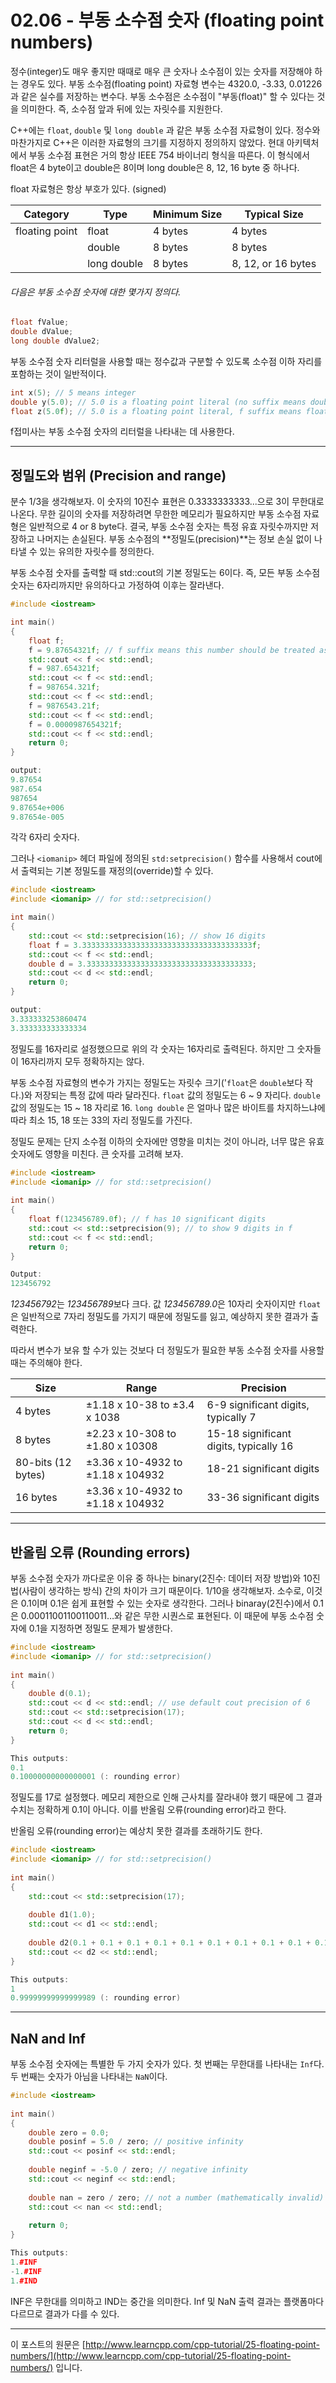# 02.06 - 부동 소수점 숫자 (floating point numbers)

정수(integer)도 매우 좋지만 때때로 매우 큰 숫자나 소수점이 있는 숫자를 저장해야 하는 경우도 있다. 부동 소수점(floating point) 자료형 변수는 4320.0, -3.33, 0.01226과 같은 실수를 저장하는 변수다. 부동 소수점은 소수점이 "부동(float)" 할 수 있다는 것을 의미한다. 즉, 소수점 앞과 뒤에 있는 자릿수를 지원한다.

C++에는 `float`, `double` 및 `long double` 과 같은 부동 소수점 자료형이 있다. 정수와 마찬가지로 C++은 이러한 자료형의 크기를 지정하지 정의하지 않았다. 현대 아키텍처에서 부동 소수점 표현은 거의 항상 IEEE 754 바이너리 형식을 따른다. 이 형식에서 float은 4 byte이고 double은 8이며 long double은 8, 12, 16 byte 중 하나다.

float 자료형은 항상 부호가 있다. (signed)

| Category       | Type        | Minimum Size | Typical Size       |
| -------------- | ----------- | ------------ | ------------------ |
| floating point | float       | 4 bytes      | 4 bytes            |
|                | double      | 8 bytes      | 8 bytes            |
|                | long double | 8 bytes      | 8, 12, or 16 bytes |

###### 다음은 부동 소수점 숫자에 대한 몇가지 정의다.

```cpp
float fValue;
double dValue;
long double dValue2;
```

부동 소수점 숫자 리터럴을 사용할 때는 정수값과 구분할 수 있도록 소수점 이하 자리를 포함하는 것이 일반적이다.

```cpp
int x(5); // 5 means integer
double y(5.0); // 5.0 is a floating point literal (no suffix means double type by default)
float z(5.0f); // 5.0 is a floating point literal, f suffix means float type
```

f접미사는 부동 소수점 숫자의 리터럴을 나타내는 데 사용한다.

---

## 정밀도와 범위 (Precision and range)

분수 1/3을 생각해보자. 이 숫자의 10진수 표현은 0.3333333333...으로 3이 무한대로 나온다. 무한 길이의 숫자를 저장하려면 무한한 메모리가 필요하지만 부동 소수점 자료형은 일반적으로 4 or 8 byte다. 결국, 부동 소수점 숫자는 특정 유효 자릿수까지만 저장하고 나머지는 손실된다. 부동 소수점의 **정밀도(precision)**는 정보 손실 없이 나타낼 수 있는 유의한 자릿수를 정의한다.

부동 소수점 숫자를 출력할 때 std::cout의 기본 정밀도는 6이다. 즉, 모든 부동 소수점 숫자는 6자리까지만 유의하다고 가정하여 이후는 잘라낸다.

```cpp
#include <iostream>

int main()
{
    float f;
    f = 9.87654321f; // f suffix means this number should be treated as a float
    std::cout << f << std::endl;
    f = 987.654321f;
    std::cout << f << std::endl;
    f = 987654.321f;
    std::cout << f << std::endl;
    f = 9876543.21f;
    std::cout << f << std::endl;
    f = 0.0000987654321f;
    std::cout << f << std::endl;
    return 0;
}

output:
9.87654
987.654
987654
9.87654e+006
9.87654e-005
```

각각 6자리 숫자다.

그러나 `<iomanip>` 헤더 파일에 정의된 `std:setprecision()` 함수를 사용해서 cout에서 출력되는 기본 정밀도를 재정의(override)할 수 있다.

```cpp
#include <iostream>
#include <iomanip> // for std::setprecision()

int main()
{
    std::cout << std::setprecision(16); // show 16 digits
    float f = 3.33333333333333333333333333333333333333f;
    std::cout << f << std::endl;
    double d = 3.3333333333333333333333333333333333333;
    std::cout << d << std::endl;
    return 0;
}

output:
3.333333253860474
3.333333333333334
```

정밀도를 16자리로 설정했으므로 위의 각 숫자는 16자리로 출력된다. 하지만 그 숫자들이 16자리까지 모두 정확하지는 않다.

부동 소수점 자료형의 변수가 가지는 정밀도는 자릿수 크기('`float`은 `double`보다 작다.)와 저장되는 특정 값에 따라 달라진다. `float` 값의 정밀도는 6 ~ 9 자리다. `double` 값의 정밀도는 15 ~ 18 자리로 16. `long double` 은 얼마나 많은 바이트를 차지하느냐에 따라 최소 15, 18 또는 33의 자리 정밀도를 가진다.

정밀도 문제는 단지 소수점 이하의 숫자에만 영향을 미치는 것이 아니라, 너무 많은 유효 숫자에도 영향을 미친다. 큰 숫자를 고려해 보자.

```cpp
#include <iostream>
#include <iomanip> // for std::setprecision()
 
int main()
{
    float f(123456789.0f); // f has 10 significant digits
    std::cout << std::setprecision(9); // to show 9 digits in f
    std::cout << f << std::endl;
    return 0;
}

Output:
123456792
```

*123456792*는 *123456789*보다 크다. 값 *123456789.0*은 10자리 숫자이지만 `float`은 일반적으로 7자리 정밀도를 가지기 때문에 정밀도를 잃고, 예상하지 못한 결과가 출력한다.

따라서 변수가 보유 할 수가 있는 것보다 더 정밀도가 필요한 부동 소수점 숫자를 사용할 때는 주의해야 한다.

| Size               | Range                             | Precision                              |
| ------------------ | --------------------------------- | -------------------------------------- |
| 4 bytes            | ±1.18 x 10-38 to ±3.4 x 1038      | 6-9 significant digits, typically 7    |
| 8 bytes            | ±2.23 x 10-308 to ±1.80 x 10308   | 15-18 significant digits, typically 16 |
| 80-bits (12 bytes) | ±3.36 x 10-4932 to ±1.18 x 104932 | 18-21 significant digits               |
| 16 bytes           | ±3.36 x 10-4932 to ±1.18 x 104932 | 33-36 significant digits               |

---

## 반올림 오류 (Rounding errors)

부동 소수점 숫자가 까다로운 이유 중 하나는 binary(2진수: 데이터 저장 방법)와 10진법(사람이 생각하는 방식) 간의 차이가 크기 때문이다. 1/10을 생각해보자. 소수로, 이것은 0.1이며 0.1은 쉽게 표현할 수 있는 숫자로 생각한다. 그러나 binaray(2진수)에서 0.1은 0.00011001100110011…와 같은 무한 시퀀스로 표현된다. 이 때문에 부동 소수점 숫자에 0.1을 지정하면 정밀도 문제가 발생한다.

```cpp
#include <iostream>
#include <iomanip> // for std::setprecision()
 
int main()
{
    double d(0.1);
    std::cout << d << std::endl; // use default cout precision of 6
    std::cout << std::setprecision(17);
    std::cout << d << std::endl;
    return 0;
}

This outputs:
0.1
0.10000000000000001 (: rounding error)
```

정밀도를 17로 설정했다. 메모리 제한으로 인해 근사치를 잘라내야 했기 때문에 그 결과 수치는 정확하게 0.1이 아니다. 이를 반올림 오류(rounding error)라고 한다.

반올림 오류(rounding error)는 예상치 못한 결과를 초래하기도 한다.

```cpp
#include <iostream>
#include <iomanip> // for std::setprecision()
 
int main()
{
    std::cout << std::setprecision(17);
 
    double d1(1.0);
    std::cout << d1 << std::endl;
	
    double d2(0.1 + 0.1 + 0.1 + 0.1 + 0.1 + 0.1 + 0.1 + 0.1 + 0.1 + 0.1); // should equal 1.0
    std::cout << d2 << std::endl;
}

This outputs:
1
0.99999999999999989 (: rounding error)
```

---

## NaN and Inf

부동 소수점 숫자에는 특별한 두 가지 숫자가 있다. 첫 번째는 무한대를 나타내는 `Inf`다. 두 번째는 숫자가 아님을 나타내는 `NaN`이다.

```cpp
#include <iostream>
 
int main()
{
    double zero = 0.0;
    double posinf = 5.0 / zero; // positive infinity
    std::cout << posinf << std::endl;
 
    double neginf = -5.0 / zero; // negative infinity
    std::cout << neginf << std::endl;
 
    double nan = zero / zero; // not a number (mathematically invalid)
    std::cout << nan << std::endl;
 
    return 0;
}

This outputs:
1.#INF
-1.#INF
1.#IND
```

INF은 무한대를 의미하고 IND는 중간을 의미한다. Inf 및 NaN 출력 결과는 플랫폼마다 다르므로 결과가 다를 수 있다.

---

이 포스트의 원문은 [http://www.learncpp.com/cpp-tutorial/25-floating-point-numbers/](http://www.learncpp.com/cpp-tutorial/25-floating-point-numbers/) 입니다.